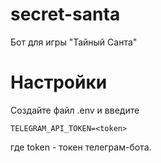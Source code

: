 # secret-santa
 Бот для игры "Тайный Санта"

# Настройки

Создайте файл .env и введите
```
TELEGRAM_API_TOKEN=<token>
```
где token - токен телеграм-бота.
